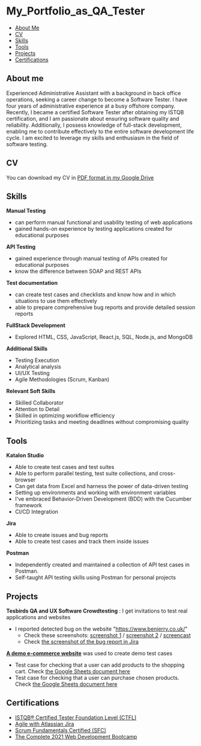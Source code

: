 # My_Portfolio_as_QA_Tester
* [About Me](#about_me)
* [CV](#cv)
* [Skills](#skills)
* [Tools](#tools)
* [Projects](#projects)
* [Certifications](#certifications)

## About me

Experienced Administrative Assistant with a background in back office operations, seeking a career change to become a Software Tester. I have four years of administrative experience at a busy offshore company. Recently, I became a certified Software Tester after obtaining my ISTQB certification, and I am passionate about ensuring software quality and reliability. Additionally, I possess knowledge of full-stack development, enabling me to contribute effectively to the entire software development life cycle. I am excited to leverage my skills and enthusiasm in the field of software testing.

## CV

You can download my CV in [PDF format in my Google Drive](https://drive.google.com/file/d/1lEhISUhLuNdVH1OG4qfC1CiD4zgyk58f/view?usp=sharing)

## Skills
__Manual Testing__
* can perform manual functional and usability testing of web applications
* gained hands-on experience by testing applications created for educational purposes

__API Testing__
* gained experience through manual testing of APIs created for educational purposes
* know the difference between SOAP and REST APIs

__Test documentation__
* can create test cases and checklists and know how and in which situations to use them effectively
* able to prepare comprehensive bug reports and provide detailed session reports

__FullStack Development__
* Explored HTML, CSS, JavaScript, React.js, SQL, Node.js, and MongoDB

__Additional Skills__
* Testing Execution
* Analytical analysis 
* UI/UX Testing
* Agile Methodologies (Scrum, Kanban)

__Relevant Soft Skills__
* Skilled Collaborator
* Attention to Detail
* Skilled in optimizing workflow efficiency
* Prioritizing tasks and meeting deadlines without compromising quality

## Tools
__Katalon Studio__
* Able to  create test cases and test suites
* Able to perform parallel testing, test suite collections, and cross-browser
* Can get data from Excel and harness the power of data-driven testing
* Setting up environments and working with environment variables
* I've embraced Behavior-Driven Development (BDD) with the Cucumber framework
* CI/CD Integration

__Jira__
* Able to create issues and bug reports
* Able to create test cases and track them inside issues

__Postman__
* Independently created and maintained a collection of API test cases in Postman.
* Self-taught API testing skills using Postman for personal projects

## Projects

__Tesbirds QA and UX Software Crowdtesting__ : I get invitations to test real applications and websites 
* I reported detected bug on the website "https://www.benjerry.co.uk/"
  - Check these screenshots: [screenshot 1](https://drive.google.com/file/d/1xowSk-PzCQWaAMFYGEwCSPOLR8lCYryz/view?usp=sharing) / [screenshot 2](https://drive.google.com/file/d/18FLud9PjHkxQ-P9kxzK3nxbXBCaMsxtp/view?usp=sharing) / [screencast](https://drive.google.com/file/d/1TjTJozxZ_Gl5ArQwN90BI51dMdoxfR7B/view?usp=sharing)
  - Check [the screenshot of the bug report in Jira](https://drive.google.com/file/d/1aN-IGsGLuax0FL_W47SktuVMe2q21RT_/view?usp=sharing)

__[A demo e-commerce website](https://tutorialsninja.com/demo/index.php?route=common/home)__ was used to create demo test cases
* Test case for checking that a user can add products to the shopping cart. Check [the Google Sheets document here](https://docs.google.com/spreadsheets/d/1YYGRt2OJSfouBePEHq1x15M59z3xNIja_AQE5SazgMU/edit?usp=sharing)
* Test case for checking that a user can purchase chosen products. Check [the Google Sheets document here](https://docs.google.com/spreadsheets/d/1gknul2kfJHJAjmZ33zx5-AZ6M5Rj4bwx811XUXgjAzc/edit?usp=sharing)

## Certifications
* [ISTQB® Certified Tester Foundation Level (CTFL)](https://credly.com/badges/f262c09c-2217-45c7-ad17-30536d077356)
* [Agile with Atlassian Jira](https://www.coursera.org/account/accomplishments/certificate/THGMNYB45RGT)
* [Scrum Fundamentals Certified (SFC)](https://www.scrumstudy.com/certification/verify?type=SFC&number=995822)
* [The Complete 2021 Web Development Bootcamp](https://www.udemy.com/certificate/UC-4218df2f-97be-4002-9581-e15fce8cb7e4/)
